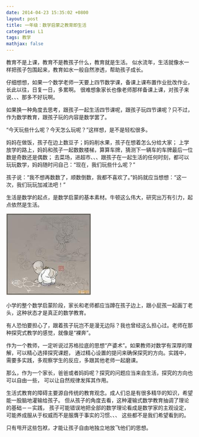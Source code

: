 ```yaml
---
date: 2014-04-23 15:35:02 +0800
layout: post
title: 一年级：数学启蒙之教育即生活
categories: L1
tags: 教学
mathjax: false
---
```


教育不是上课，教育不是教孩子什么，教育就是生活。
似水流年，生活就像水一样把孩子包围起来，教育如水一般自然渗透，帮助孩子成长。

仔细想想，如果一个数学老师一天要上四节数学课，备课上课布置作业批改作业，长此以往，日复一日，多累啊。
很难想象家长也像老师那样备课上课，对孩子来说、、、那多不好玩啊。

如果换一种角度去思考，跟孩子一起生活四节课呢，跟孩子玩四节课呢？只不过，作为数学教育，跟孩子玩的内容是数学罢了。

“今天玩些什么呢？今天怎么玩呢？”这样想，是不是轻松很多。

妈妈在做饭，孩子在边上数豆子；妈妈削水果，孩子在想着怎么分给大家；
上学放学的路上，妈妈和孩子一起数数楼梯，算算车牌，猜测下一辆车的车牌最后一位数是奇数还是偶数；
去菜场，进超市、、、跟孩子在一起生活的任何时刻，都可以玩玩数学，妈妈随时问自己：“现在，我们玩些什么呢？”

孩子说：“我不想再数数了，顺数倒数，我都不喜欢了。”妈妈就应当想想：“这一次，我们玩玩加减法吧！”

生活是数学的起点，是数学启蒙的基本素材。牛顿这么伟大，研究出万有引力，起点依然是生活。

![](/album/2014-04-23-L1-edulive.jpg)

小学的整个数学启蒙阶段，家长和老师都应当蹲在孩子边上，跟小屁孩一起画丁老头，这种状态才是真正的数学教育。

有人恐怕要担心了，跟着孩子玩岂不是漫无边际？我也曾经这么担心过。老师在那种探究式教学的感觉，就像是“裸奔”。

作为一个教师，一定听说过苏格拉底的思想“产婆术”。如果教师对数学有深厚的理解，可以精心选择探究课题，
通过精心设置的提问来确保探究的方向。实践中，需要多实践，多观察学生的反应，多跟其他老师一起磨课。

那么，作为一个家长，爸爸或者妈妈呢？探究的问题应当来自生活，探究的方向也可以自由一些，
可以让自然规律发挥其作用。

生活式教育的障碍主要源自传统的教育观念。成人们总是有很多精华的知识，希望能一股脑地灌输给孩子。
但从孩子的角度去看，这种灌输式数学教育抽调了理论的基础－－实践，
孩子可能错误地把全部的数学理论看成是数学家的主观设定，可能养成服从于权威而不是服膺于事实的习惯、、、
这些都不是我们希望看到的。

只有甩开这些包袱，才能让孩子自由地独立地放飞他们的思想。
